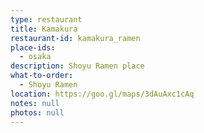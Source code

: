```yaml
---
type: restaurant
title: Kamakura
restaurant-id: kamakura_ramen
place-ids:
  - osaka
description: Shoyu Ramen place
what-to-order:
  - Shoyu Ramen
location: https://goo.gl/maps/3dAuAxc1cAq
notes: null
photos: null
---
```

